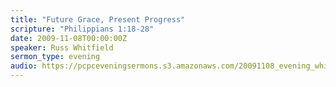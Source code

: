 ```yaml
---
title: "Future Grace, Present Progress"
scripture: "Philippians 1:18-28"
date: 2009-11-08T00:00:00Z
speaker: Russ Whitfield
sermon_type: evening
audio: https://pcpceveningsermons.s3.amazonaws.com/20091108_evening_whitfield.mp3 
---
```



